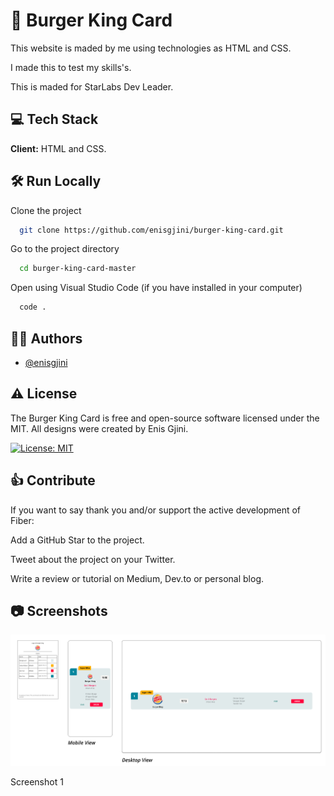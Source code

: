 
# 👋 Burger King Card

This website is maded by me using technologies as HTML and CSS.

I made this to test my skills's.

This is maded for StarLabs Dev Leader.


## 💻 Tech Stack

**Client:** HTML and CSS.
## 🛠️ Run Locally

Clone the project

```bash
  git clone https://github.com/enisgjini/burger-king-card.git
```

Go to the project directory

```bash
  cd burger-king-card-master
```

Open using Visual Studio Code (if you have installed in your computer)

```bash
  code .
```

## 👨‍💻 Authors

- [@enisgjini](https://github.com/enisgjini/)
## ⚠️ License

The Burger King Card is free and open-source software licensed under the MIT. All designs were created by Enis Gjini.

[![License: MIT](https://img.shields.io/badge/License-MIT-yellow.svg)](https://opensource.org/licenses/MIT)
## 👍 Contribute

If you want to say thank you and/or support the active development of Fiber:

Add a GitHub Star to the project.

Tweet about the project on your Twitter.

Write a review or tutorial on Medium, Dev.to or personal blog.

## 📷 Screenshots



<img src="assets/Frame 2.png"/>

Screenshot 1
